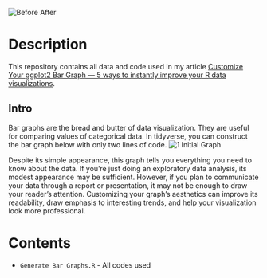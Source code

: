 ![Before After](https://user-images.githubusercontent.com/107832818/185046206-eb858515-7b1d-49f4-87b1-80cb07e9a006.jpg)


# Description
This repository contains all data and code used in my article [Customize Your ggplot2 Bar Graph — 5 ways to instantly improve your R data visualizations](https://towardsdatascience.com/customize-your-ggplot2-bar-graph-5-ways-to-instantly-improve-your-r-data-visualizations-f9c11dfe0163).


## Intro
Bar graphs are the bread and butter of data visualization. They are useful for comparing values of categorical data.
In tidyverse, you can construct the bar graph below with only two lines of code.
![1  Initial Graph](https://user-images.githubusercontent.com/107832818/185046216-e6cd64d1-4d23-41b1-8807-d6a63cb0e070.jpg)

Despite its simple appearance, this graph tells you everything you need to know about the data. If you’re just doing an exploratory data analysis, its modest appearance may be sufficient. However, if you plan to communicate your data through a report or presentation, it may not be enough to draw your reader’s attention. 
Customizing your graph’s aesthetics can improve its readability, draw emphasis to interesting trends, and help your visualization look more professional.

# Contents
 - `Generate Bar Graphs.R` - All codes used
